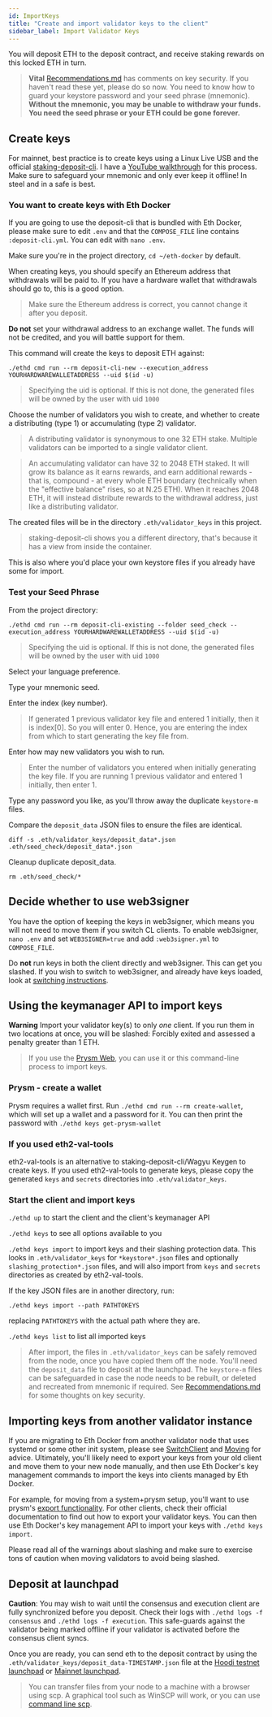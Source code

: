 ```yaml
---
id: ImportKeys
title: "Create and import validator keys to the client"
sidebar_label: Import Validator Keys
---
```


You will deposit ETH to the deposit contract, and receive staking rewards on this locked ETH in turn.

> **Vital** [Recommendations.md](../Support/Recommendations.md) has comments on key security. If you haven't
read these yet, please do so now. You need to know how to guard your keystore password and your seed phrase (mnemonic). **Without the mnemonic, you may be unable to withdraw your funds. You need the seed phrase or your ETH could be gone forever.**

## Create keys

For mainnet, best practice is to create keys using a Linux Live USB and the official [staking-deposit-cli](https://github.com/ethereum/staking-deposit-cli). I have a [YouTube walkthrough](https://www.youtube.com/watch?v=oDELXYNSS5w) for this process. Make sure to safeguard your mnemonic and only ever keep it offline! In steel and in a safe is best.

### You want to create keys with Eth Docker

If you are going to use the deposit-cli that is bundled with Eth Docker, please make sure to edit `.env` and that the `COMPOSE_FILE` line contains `:deposit-cli.yml`. You can edit with `nano .env`.

Make sure you're in the project directory, `cd ~/eth-docker` by default.

When creating keys, you should specify an Ethereum address that withdrawals will be paid to. If you have a hardware wallet that withdrawals should go to, this is a good option.
> Make sure the Ethereum address is correct, you cannot change it after you deposit.

**Do not** set your withdrawal address to an exchange wallet. The funds will not be credited, and you will battle support for them.

This command will create the keys to deposit ETH against:

`./ethd cmd run --rm deposit-cli-new --execution_address YOURHARDWAREWALLETADDRESS --uid $(id -u)`
> Specifying the uid is optional. If this is not done, the generated files will be owned by the user with uid `1000`

Choose the number of validators you wish to create, and whether to create a distributing (type 1) or accumulating (type 2) validator.
> A distributing validator is synonymous to one 32 ETH stake. Multiple validators can be imported to a single validator client.

> An accumulating validator can have 32 to 2048 ETH staked. It will grow its balance as it earns rewards, and earn additional
> rewards - that is, compound - at every whole ETH boundary (technically when the "effective balance" rises, so at N.25 ETH).
> When it reaches 2048 ETH, it will instead distribute rewards to the withdrawal address, just like a distributing validator.

The created files will be in the directory `.eth/validator_keys` in this project.
> staking-deposit-cli shows you a different directory, that's because it has a view from inside the container.
 
This is also where you'd place your own keystore files if you already have some for import.

### Test your Seed Phrase

From the project directory:

```
./ethd cmd run --rm deposit-cli-existing --folder seed_check --execution_address YOURHARDWAREWALLETADDRESS --uid $(id -u)
```
> Specifying the uid is optional. If this is not done, the generated files will be owned by the user with uid `1000`

Select your language preference.

Type your mnemonic seed.

Enter the index (key number). 
> If generated 1 previous validator key file and entered 1 initially, then it is index[0]. So you will enter 0. Hence, you are entering the index from which to start generating the key file from.

Enter how may new validators you wish to run.
> Enter the number of validators you entered when initially generating the key file.
> If you are running 1 previous validator and entered 1 initially, then enter 1.

Type any password you like, as you'll throw away the duplicate `keystore-m` files.

Compare the `deposit_data` JSON files to ensure the files are identical.
```
diff -s .eth/validator_keys/deposit_data*.json .eth/seed_check/deposit_data*.json
```

Cleanup duplicate deposit_data.
```
rm .eth/seed_check/*
```

## Decide whether to use web3signer

You have the option of keeping the keys in web3signer, which means you will not need to move them if you switch CL clients. To enable web3signer, `nano .env` and set `WEB3SIGNER=true` and add `:web3signer.yml` to `COMPOSE_FILE`.

Do **not** run keys in both the client directly and web3signer. This can get you slashed. If you wish to switch to web3signer, and already have keys loaded, look at [switching instructions](../Support/SwitchClient.md).

## Using the keymanager API to import keys

**Warning** Import your validator key(s) to only *one* client. If you run them in two locations at once,
you will be slashed: Forcibly exited and assessed a penalty greater than 1 ETH.

> If you use the [Prysm Web](../Usage/PrysmWeb.md), you can use it
> or this command-line process to import keys.

### Prysm - create a wallet

Prysm requires a wallet first. Run `./ethd cmd run --rm create-wallet`, which will set up a wallet and a password for it. You can then print the password with `./ethd keys get-prysm-wallet`

### If you used eth2-val-tools

eth2-val-tools is an alternative to staking-deposit-cli/Wagyu Keygen to create keys. If you used eth2-val-tools to generate keys, please copy the generated `keys` and `secrets` directories
into `.eth/validator_keys`.

### Start the client and import keys

`./ethd up` to start the client and the client's keymanager API

`./ethd keys` to see all options available to you

`./ethd keys import` to import keys and their slashing protection data. This looks in `.eth/validator_keys` for `*keystore*.json` files and optionally `slashing_protection*.json` files, and
will also import from `keys` and `secrets` directories as created by eth2-val-tools.

If the key JSON files are in another directory, run:

`./ethd keys import --path PATHTOKEYS`

replacing `PATHTOKEYS` with the actual path where they are.

`./ethd keys list` to list all imported keys

> After import, the files in `.eth/validator_keys` can be safely removed from the node,
> once you have copied them off the node. You'll need the `deposit_data` file to
> deposit at the launchpad. The `keystore-m` files can be safeguarded in case
> the node needs to be rebuilt, or deleted and recreated from mnemonic if required.
> See [Recommendations.md](../Support/Recommendations.md) for some thoughts on key security.

## Importing keys from another validator instance

If you are migrating to Eth Docker from another validator node that uses systemd or some other init system, please see [SwitchClient](../Support/SwitchClient.md) and [Moving](../Support/Moving.md) for advice. Ultimately, you'll likely need to export your keys from your old client and move them to your new node manually, and then use Eth Docker's key management commands to import the keys into clients managed by Eth Docker.

For example, for moving from a system+prysm setup, you'll want to use prysm's [export functionality](https://docs.prylabs.network/docs/advanced/migrating-keys). For other clients, check their official documentation to find out how to export your validator keys. You can then use Eth Docker's key management API to import your keys with `./ethd keys import`.

Please read all of the warnings about slashing and make sure to exercise tons of caution when moving validators to avoid being slashed.

## Deposit at launchpad

**Caution**: You may wish to wait until the consensus and execution client are fully synchronized before you deposit. Check their logs with `./ethd logs -f consensus` and `./ethd logs -f execution`. This safe-guards against the validator being marked offline if your validator is activated before the consensus client syncs.

Once you are ready, you can send eth to the deposit contract by using
the `.eth/validator_keys/deposit_data-TIMESTAMP.json` file at the [Hoodi testnet launchpad](https://hoodi.launchpad.ethereum.org/)
or [Mainnet launchpad](https://launchpad.ethereum.org).

> You can transfer files from your node to a machine with a browser using scp. A graphical
> tool such as WinSCP will work, or you can use [command line scp](https://linuxize.com/post/how-to-use-scp-command-to-securely-transfer-files/).
